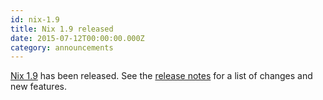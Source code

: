 ```yaml
---
id: nix-1.9
title: Nix 1.9 released 
date: 2015-07-12T00:00:00.000Z
category: announcements
---
```

[Nix 1.9](https://hydra.nixos.org/release/nix/nix-1.9) has been released. See the [release notes](/manual/nix/stable/release-notes/rl-1.9.html) for a list of changes and new features.
